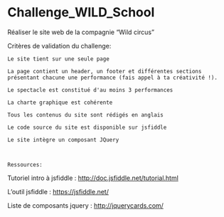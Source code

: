 # Challenge_WILD_School
Réaliser le site web de la compagnie “Wild circus”

Critères de validation du challenge:

	Le site tient sur une seule page
	
	La page contient un header, un footer et différentes sections présentant chacune une performance (fais appel à ta créativité !). 
	
	Le spectacle est constitué d'au moins 3 performances
	
	La charte graphique est cohérente
	
	Tous les contenus du site sont rédigés en anglais
	
	Le code source du site est disponible sur jsfiddle
	
	Le site intègre un composant JQuery
	
	
	
	Ressources:
	
Tutoriel intro à jsfiddle : http://doc.jsfiddle.net/tutorial.html

L’outil jsfiddle : https://jsfiddle.net/

Liste de composants jquery : http://jquerycards.com/




